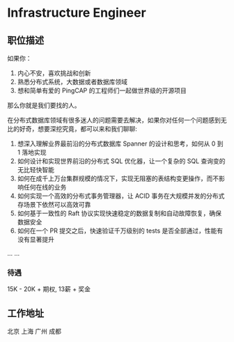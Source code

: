 # Infrastructure Engineer

## 职位描述

如果你：

1. 内心不安，喜欢挑战和创新
2. 熟悉分布式系统，大数据或者数据库领域
3. 想和简单有爱的 PingCAP 的工程师们一起做世界级的开源项目

那么你就是我们要找的人。

在分布式数据库领域有很多迷人的问题需要去解决，如果你对任何一个问题感到无比的好奇，想要深挖究竟，都可以来和我们聊聊:

1. 想深入理解业界最前沿的分布式数据库 Spanner 的设计和思考，如何从 0 到 1 落地实现
2. 如何设计和实现世界前沿的分布式 SQL 优化器，让一个复杂的 SQL 查询变的无比轻快智能
3. 如何在成千上万台集群规模的情况下，实现无阻塞的表结构变更操作，而不影响任何在线的业务
4. 如何实现一个高效的分布式事务管理器，让 ACID 事务在大规模并发的分布式存场景下依然可以高效可靠
5. 如何基于一致性的 Raft 协议实现快速稳定的数据复制和自动故障恢复，确保数据安全
6. 如何在一个 PR 提交之后，快速验证千万级别的 tests 是否全部通过，性能有没有显著提升

  ... ...

### 待遇

15K - 20K + 期权, 13薪 + 奖金

## 工作地址

北京 上海 广州 成都
